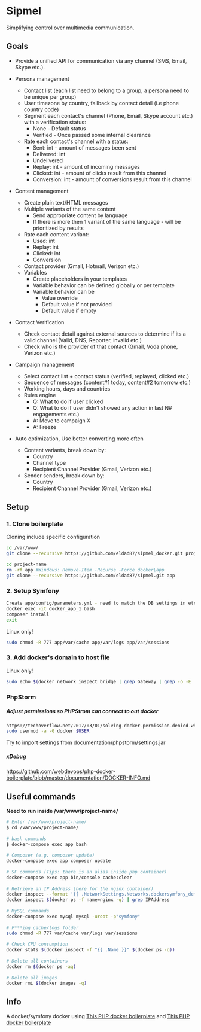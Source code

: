 # Sipmel #
Simplifying control over multimedia communication.

## Goals ##
- Provide a unified API for communication via any channel (SMS, Email, Skype etc.).
- Persona management
	- Contact list (each list need to belong to a group, a persona need to be unique per group)
	- User timezone by country, fallback by contact detail (i.e phone country code)
	- Segment each contact's channel (Phone, Email, Skype account etc.) with a verification status:
		- None - Default status
		- Verified - Once passed some internal clearance
	- Rate each contact's channel with a status:
		- Sent: int - amount of messages been sent
		- Delivered: int
		- Undelivered
		- Replay: int - amount of incoming messages
		- Clicked: int - amount of clicks result from this channel
		- Conversion: int - amount of conversions result from this channel
- Content management
	- Create plain text/HTML messages
	- Multiple variants of the same content
		- Send appropriate content by language
	 	- If there is more then 1 variant of the same language - will be prioritized by results
	- Rate each content variant:
		- Used: int
		- Replay: int
		- Clicked: int
		- Conversion
	- Contact provider (Gmail, Hotmail, Verizon etc.)
	- Variables
		- Create placeholders in your templates
		- Variable behavior can be defined globally or per template
		- Variable behavior can be
			- Value override
			- Default value if not provided
			- Default value if empty
			 
- Contact Verification
	- Check contact detail against external sources to determine if its a valid channel (Valid, DNS, Reporter, invalid etc.)
	- Check who is the provider of that contact (Gmail, Voda phone, Verizon etc.)
- Campaign management
	- Select contact list + contact status (verified, replayed, clicked etc.)
	- Sequence of messages (content#1 today, content#2 tomorrow etc.)
	- Working hours, days and countries
	- Rules engine
		- Q: What to do if user clicked
		- Q: What to do if user didn't showed any action in last N# engagements etc.)
		- A: Move to campaign X
		- A: Freeze
- Auto optimization, Use better converting more often
	- Content variants, break down by:
		- Country
		- Channel type
		- Recipient Channel Provider (Gmail, Verizon etc.)
	- Sender senders, break down by:
		- Country
		- Recipient Channel Provider (Gmail, Verizon etc.)
## Setup
### 1. Clone boilerplate
Cloning include specific configuration
```bash
cd /var/www/
git clone --recursive https://github.com/eldad87/sipmel_docker.git project-name

cd project-name
rm -rf app #Windows: Remove-Item -Recurse -Force docker\app
git clone --recursive https://github.com/eldad87/sipmel.git app
```

### 2. Setup Symfony
```bash
Create app/config/parameters.yml - need to match the DB settings in etc/environment*.yml
docker exec -it docker_app_1 bash
composer install
exit
```
Linux only!
```bash
sudo chmod -R 777 app/var/cache app/var/logs app/var/sessions
```

### 3. Add docker's domain to host file
Linux only!
```bash
sudo echo $(docker network inspect bridge | grep Gateway | grep -o -E '[0-9\.]+') "symfony.dev" >> /etc/hosts
```

### PhpStorm
##### Adjust permissions so PHPStrom can connect to out docker
```bash
https://techoverflow.net/2017/03/01/solving-docker-permission-denied-while-trying-to-connect-to-the-docker-daemon-socket/
sudo usermod -a -G docker $USER
```
Try to import settings from documentation/phpstorm/settings.jar

##### xDebug
https://github.com/webdevops/php-docker-boilerplate/blob/master/documentation/DOCKER-INFO.md



## Useful commands
__Need to run inside /var/www/project-name/__
```bash
# Enter /var/www/project-name/
$ cd /var/www/project-name/
 
# bash commands
$ docker-compose exec app bash
 
# Composer (e.g. composer update)
docker-compose exec app composer update
 
# SF commands (Tips: there is an alias inside php container)
docker-compose exec app bin/console cache:clear 
 
# Retrieve an IP Address (here for the nginx container)
docker inspect --format '{{ .NetworkSettings.Networks.dockersymfony_default.IPAddress }}' $(docker ps -f name=nginx -q)
docker inspect $(docker ps -f name=nginx -q) | grep IPAddress
 
# MySQL commands
docker-compose exec mysql mysql -uroot -p"symfony"
 
# F***ing cache/logs folder
sudo chmod -R 777 var/cache var/logs var/sessions
 
# Check CPU consumption
docker stats $(docker inspect -f "{{ .Name }}" $(docker ps -q))
 
# Delete all containers
docker rm $(docker ps -aq)
 
# Delete all images
docker rmi $(docker images -q)
```

## Info
A docker/symfony docker using [This PHP docker boilerplate](https://github.com/webdevops/php-docker-boilerplate) and [This PHP docker boilerplate](https://github.com/maxpou/docker-symfony)


